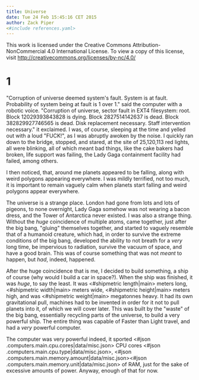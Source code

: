 ```yaml
---
title: Universe
date: Tue 24 Feb 15:45:16 CET 2015
author: Zack Piper
<#include references.yaml>
---
```


This work is licensed under the Creative Commons Attribution-NonCommercial 4.0 International License. To view a copy of this license, visit http://creativecommons.org/licenses/by-nc/4.0/

# 1

"Corruption of universe deemed system's fault. System is at fault. Probability
of system being at fault is 1 over 1." said the computer with a robotic
voice. "Corruption of universe, sector fault in EXT4 filesystem: root. Block
12029393843828 is dying. Block 2827514142637 is dead. Block 382829927746565 is
dead. Disk replacement necessary. Staff intervention necessary." it exclaimed. I
was, of course, sleeping at the time and yelled out with a loud "FUCK!", as I
was abruptly awoken by the noise. I quickly ran down to the bridge, stopped, and
stared, at the site of 25,120,113 red lights, all were blinking, all of which
meant bad things, like the cake bakers had broken, life support was failing, the
Lady Gaga containment facility had failed, among others.


I then noticed, that, around me planets appeared to be falling, along with weird
polygons appearing everywhere. I was mildly terrified, not too much, it is
important to remain vaguely calm when planets start falling and weird polygons
appear everywhere.


<!-- I had left something running last night. A program to calculate a new prime -->
<!-- number, new in the sense we have a prime number 17,425,170 digits @primes -->
<!-- long. Generating a new prime number takes a lot of time, money, and -->
<!-- power. 7000 yottabytes of memory had been dedicated to the task. This was -->
<!-- simply for fun of course, but now it wasn't. -->


<!-- I quickly started scanning through the logs of what had happened last -->
<!-- night. I scanned past the pigeons of London being incinerated by an unknown -->
<!-- object, Lady Gaga not wearing a bacon dress, and the tower of Antarctica -->
<!-- existing, but not at the same time,  and other nonsensical bullshit. All of -->
<!-- which didn't explain what had happened. I then stumbled upon it. A single -->
<!-- speck of dirt had got its way into the hard drive (I was also glad I -->
<!-- decided to log pieces of dirt entering hard drives), resulting in the 5 -->
<!-- meter wide disk being damaged, and also resulting in 25,120,113 lights -->
<!-- turning from green to red, due to life support, kitchen supervisors, and -->
<!-- cake bakers failing. "Aha! It wasn't the prime number generator after all." -->
<!-- I thought to myself. I pulled out a clone of the disk. Due to it being 5 -->
<!-- damn meters wide it was quite heavy. I then destroyed the other disk -->
<!-- because destroying broken disks is fun, especially if you have a load of -->
<!-- them left and have a nice flamethrower. After that I plugged in the other -->
<!-- one, and let all the 25,120,113 lights turn from red, back to green. -->


The universe is a strange place. London had gone from lots and lots of pigeons,
to none overnight, Lady Gaga somehow was not wearing a bacon dress, and the
Tower of Antarctica never existed. I was also a strange thing. Without the
*huge* coincidence of multiple atoms, came together, just after the big bang,
"gluing" themselves together, and started to vaguely resemble that of a humanoid
creature, which had, in order to survive the extreme conditions of the big bang,
developed the ability to not breath for a *very* long time, be impervious to
radiation, survive the vacuum of space, and have a good brain. This was of
course something that was not *meant* to happen, but *had*, indeed, happened.


After the huge coincidence that is me, I decided to build something, a ship of
course (why would I build a car in space?). When the ship was finished, it was
*huge*, to say the least. It was <#shipmetric length|main> meters long,
<#shipmetric width|main> meters wide, <#shipmetric height|main> meters high, and
was <#shipmetric weight|main> megatonnes heavy. It had its own gravitational
pull, machines had to be invented in order for it not to pull planets into it,
of which we will cover later. This was built by the "waste" of the big bang,
essentially recycling parts of the universe, to build a very powerful ship. The
entire thing was capable of Faster than Light travel, and had a *very* powerful
computer.


The computer was very powerful indeed, it sported <#json
.computers.main.cpu.cores|data/misc.json> CPU cores <#json
.computers.main.cpu.type|data/misc.json>, <#json
.computers.main.memory.amount|data/misc.json><#json
.computers.main.memory.unit|data/misc.json> of RAM, just for the sake of
excessive amounts of power. Anyway, enough of that for now.

